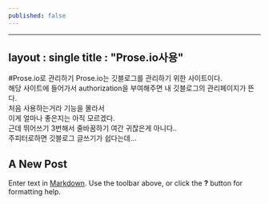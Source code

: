 ```yaml
---
published: false
---
```


---
layout : single
title : "Prose.io사용"
---

#Prose.io로 관리하기
Prose.io는 깃블로그를 관리하기 위한 사이트이다.   
해당 사이트에 들어가서 authorization을 부여해주면
내 깃블로그의 관리페이지가 뜬다.   
처음 사용하는거라 기능을 몰라서   
이게 얼마나 좋은지는 아직 모르겠다.   
근데 뛰어쓰기 3번해서 줄바꿈하기 여간 귀찮은게 아니다..   
주피터로하면 깃블로그 글쓰기가 쉽다는데...






## A New Post

Enter text in [Markdown](http://daringfireball.net/projects/markdown/). Use the toolbar above, or click the **?** button for formatting help.
